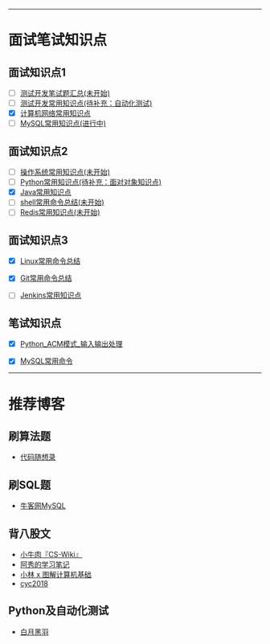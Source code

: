 

<hr/>

# 面试笔试知识点
## 面试知识点1
- [ ] [测试开发笔试题汇总(未开始)](https://github.com/verolls/SDET_interview/blob/main/docs/测试开发笔试题汇总.md)
- [ ] [测试开发常用知识点(待补充：自动化测试)](https://github.com/verolls/SDET_interview/blob/main/docs/测试开发常用知识点.md)
- [x] [计算机网络常用知识点](https://github.com/verolls/SDET_interview/blob/main/docs/计算机网络常用知识点.md)
- [ ] [MySQL常用知识点(进行中)](https://github.com/verolls/SDET_interview/blob/main/docs/MySQL常用知识点.md)

## 面试知识点2
- [ ] [操作系统常用知识点(未开始)](https://github.com/verolls/SDET_interview/blob/main/docs/操作系统常用知识点.md)
- [ ] [Python常用知识点(待补充：面对对象知识点)](https://github.com/verolls/SDET_interview/blob/main/docs/Python常用知识点.md)
- [x] [Java常用知识点](https://github.com/verolls/SDET_interview/blob/main/docs/Java常用知识点.md)
- [ ] [shell常用命令总结(未开始)](https://github.com/verolls/SDET_interview/blob/main/docs/shell常用命令总结.md)
- [ ] [Redis常用知识点(未开始)](https://github.com/verolls/SDET_interview/blob/main/docs/Redis常用知识点.md)

## 面试知识点3
- [x] [Linux常用命令总结](https://github.com/verolls/SDET_interview/blob/main/docs/Linux常用命令总结.md)
- [x] [Git常用命令总结](https://github.com/verolls/SDET_interview/blob/main/docs/Git常用命令总结.md)
- [ ] [Jenkins常用知识点](https://github.com/verolls/SDET_interview/blob/main/docs/Jenkins常用知识点.md)


## 笔试知识点
- [x] [Python_ACM模式_输入输出处理](https://github.com/verolls/SDET_interview/blob/main/docs/Python_ACM模式_输入输出处理.md)
- [x] [MySQL常用命令](https://github.com/verolls/SDET_interview/blob/main/docs/MySQL常用命令.md)


<hr/>

# 推荐博客

## 刷算法题
- [代码随想录](https://programmercarl.com/)
## 刷SQL题
- [牛客网MySQL](https://www.nowcoder.com/exam/oj?page=1&tab=SQL%E7%AF%87&topicId=199)

## 背八股文
- [小牛肉『CS-Wiki』](https://www.cswiki.top/)
- [阿秀的学习笔记](https://interviewguide.cn/)
- [小林 x 图解计算机基础](https://xiaolincoding.com/)
- [cyc2018](www.cyc2018.xyz)

## Python及自动化测试
- [白月黑羽](https://www.byhy.net/)